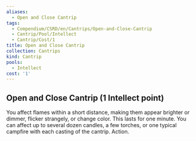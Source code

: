 ```yaml
---
aliases:
  - Open and Close Cantrip
tags:
  - Compendium/CSRD/en/Cantrips/Open-and-Close-Cantrip
  - Cantrip/Pool/Intellect
  - Cantrip/Cost/1
title: Open and Close Cantrip
collection: Cantrips
kind: Cantrip
pools:
  - Intellect
cost: '1'
---
```

## Open and Close Cantrip  (1 Intellect point)  
You affect flames within a short distance, making them appear brighter or dimmer, flicker strangely, or change color. This lasts for one minute. You can affect up to several dozen candles, a few torches, or one typical campfire with each casting of the cantrip. Action.   
  
  
